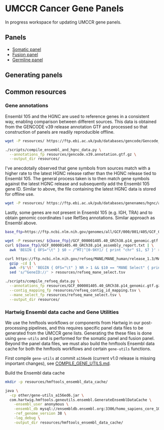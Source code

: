 # UMCCR Cancer Gene Panels

In progress workspace for updating UMCCR gene panels.

## Panels

* [Somatic panel](somatic_panel/)
* [Fusion panel](fusion_panel/)
* [Germline panel](germline_panel/)

## Generating panels

## Common resources

### Gene annotations

Ensembl 105 and the HGNC are used to reference genes in a consistent way, enabling comparison between different sources.
This data is obtained from the GENCODE v39 release annotation GTF and processed so that construction of panels are
readily reproducible offline.

```bash
wget -P resources/ https://ftp.ebi.ac.uk/pub/databases/gencode/Gencode_human/release_39/gencode.v39.annotation.gtf.gz

./scripts/compile_ensembl_and_hgnc_data.py \
  --annotations_fp resources/gencode.v39.annotation.gtf.gz \
  --output_dir resources/
```

I've anecdotally observed that gene symbols from sources match with a higher rate to the latest HGNC release rather than
the HGNC release tied to Ensembl 105. The general process taken is to then match gene symbols against the latest HGNC
release and subsequently add the Ensembl 105 gene ID. Similar to above, the file containing the latest HGNC data is
stored for offline use.

```bash
wget -P resources/ https://ftp.ebi.ac.uk/pub/databases/genenames/hgnc/archive/monthly/tsv/hgnc_complete_set_2023-11-01.tsv
```

Lastly, some genes are not present in Ensembl 105 (e.g. IGH, TRA) and to obtain genomic coordinates I use RefSeq
annotations. Similar approach as Ensembl above.

```bash
base_ftp=https://ftp.ncbi.nlm.nih.gov/genomes/all/GCF/000/001/405/GCF_000001405.40_GRCh38.p14

wget -P resources/ ${base_ftp}/GCF_000001405.40_GRCh38.p14_genomic.gtf.gz
curl ${base_ftp}/GCF_000001405.40_GRCh38.p14_assembly_report.txt | \
  awk 'BEGIN { OFS="\t" } $0 ~ /^MT|^[0-9XY]/ { print "chr" $1, $7 }' > resources/refseq_contig_id_mapping.tsv

curl https://ftp.ncbi.nlm.nih.gov/refseq/MANE/MANE_human/release_1.3/MANE.GRCh38.v1.3.summary.txt.gz | \
  gzip -cd | \
  awk -F$'\t' 'BEGIN { OFS="\t" } NR > 1 && $10 == "MANE Select" { print $1, $6 }' | \
  sed 's/^GeneID://' > resources/refseq_mane_select.tsv

./scripts/compile_refseq_data.py \
  --annotations_fp resources/GCF_000001405.40_GRCh38.p14_genomic.gtf.gz \
  --contig_mapping_fp resources/refseq_contig_id_mapping.tsv \
  --mane_select_fp resources/refseq_mane_select.tsv \
  --output_dir resources/
```

### Hartwig Ensembl data cache and Gene Utilities

We use the hmftools workflows or components from Hartwig in our post-processing pipelines, and this requires specific
panel data files to be generated from the UMCCR gene lists. Generating the these files is done using `gene-utils` and is
performed for the somatic panel and fusion panel. Beyond the panel data files, we must also build the hmftools Ensembl
data cache for both the hmftools workflows and certain `gene-utils` functions.

First compile `gene-utils` at commit `a156ed6` (current v1.0 release is missing important changes), see
[COMPILE_GENE_UTILS.md](COMPILE_GENE_UTILS.md).

Build the Ensembl data cache

```bash
mkdir -p resources/hmftools_ensembl_data_cache/

java \
  -cp other/gene-utils_a156ed6.jar \
  com.hartwig.hmftools.geneutils.ensembl.GenerateEnsemblDataCache \
    -ensembl_user anonymous \
    -ensembl_db mysql://ensembldb.ensembl.org:3306/homo_sapiens_core_105_38 \
    -ref_genome_version 38 \
    -log_debug \
    -output_dir resources/hmftools_ensembl_data_cache/
```
